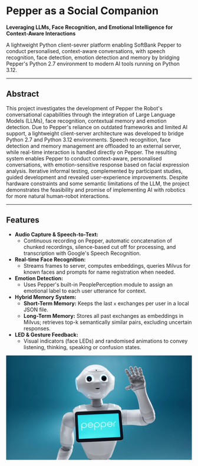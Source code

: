 # Pepper as a Social Companion

**Leveraging LLMs, Face Recognition, and Emotional Intelligence for Context-Aware Interactions**

A lightweight Python client-sevrer platform enabling SoftBank Pepper to conduct personalised, context-aware conversations, with speech recognition, face detection, emotion detection and memory by bridging Pepper's Python 2.7 environment to modern AI tools running on Python 3.12.

---

## Abstract

This project investigates the development of Pepper the Robot's conversational capabilities through the integration of Large Language Models (LLMs), face recognition, contextual memory and emotion detection. Due to Pepper's reliance on outdated frameworks and limited AI support, a lightweight client-server architecture was developed to bridge Python 2.7 and Python 3.12 environments. Speech recognition, face detection and memory management are offloaded to an external server, while real-time interaction is handled directly on Pepper. The resulting system enables Pepper to conduct context-aware, personalised conversations, with emotion-sensitive response based on facial expression analysis. Iterative informal testing, complemented by participant studies, guided development and revealed user-experience improvements. Despite hardware constraints and some semantic limitations of the LLM, the project demonstrates the feasibility and promise of implementing AI with robotics for more natural human-robot interactions.

---

## Features

- **Audio Capture & Speech-to-Text:**
  - Continuous recording on Pepper, automatic concatenation of chunked recordings, silence-based cut off for processing, and transcription with Google's Speech Recognition.
- **Real-time Face Recognition:**
  - Streams frames to server, computes embeddings, queries Milvus for known faces and prompts for name registration when needed.
- **Emotion Detection:**
  - Uses Pepper's built-in PeoplePerception module to assign an emotional label to each user utterance for context.
- **Hybrid Memory System:**
  - **Short-Term Memory:** Keeps the last `x` exchanges per user in a local JSON file.
  - **Long-Term Memory:** Stores all past exchanges as embeddings in Milvus; retrieves top-k semantically similar pairs, excluding uncertain responses.
- **LED & Gesture Feedback:**
  - Visual indicators (face LEDs) and randomised animations to convey listening, thinking, speaking or confusion states.

![Softbank Pepper Robot](image/pepper.jpg)
